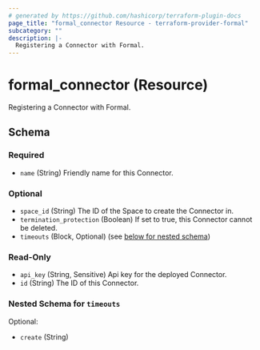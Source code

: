 ```yaml
---
# generated by https://github.com/hashicorp/terraform-plugin-docs
page_title: "formal_connector Resource - terraform-provider-formal"
subcategory: ""
description: |-
  Registering a Connector with Formal.
---
```


# formal_connector (Resource)

Registering a Connector with Formal.



<!-- schema generated by tfplugindocs -->
## Schema

### Required

- `name` (String) Friendly name for this Connector.

### Optional

- `space_id` (String) The ID of the Space to create the Connector in.
- `termination_protection` (Boolean) If set to true, this Connector cannot be deleted.
- `timeouts` (Block, Optional) (see [below for nested schema](#nestedblock--timeouts))

### Read-Only

- `api_key` (String, Sensitive) Api key for the deployed Connector.
- `id` (String) The ID of this Connector.

<a id="nestedblock--timeouts"></a>
### Nested Schema for `timeouts`

Optional:

- `create` (String)
